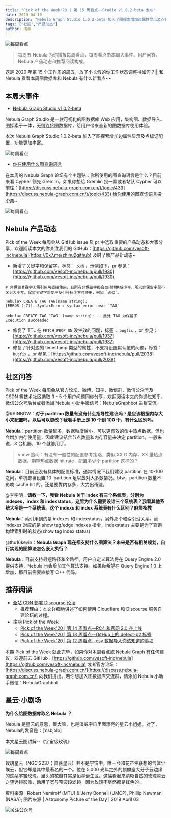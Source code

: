 ```yaml
---
title: "Pick of the Week'20 | 第 15 周看点--Studio v1.0.2-beta 发布"
date: 2020-04-10
description: "Nebula Graph Studio 1.0.2-beta 加入了图探索增加边属性显示及点标记配置，功能更丰富，此外，社区小伙伴对 partition 数量和使用的图查询语言有自己的小看法。"
tags: ["社区","产品动态"]
author: 清蒸
---
```


![每周看点](https://www-cdn.nebula-graph.com.cn/nebula-blog/PotW.png)

> 每周五 Nebula 为你播报每周看点，每周看点由本周大事件、用户问答、Nebula 产品动态和推荐阅读构成。

这是 2020 年第 15 个工作周的周五，放了小长假的你工作状态调整得如何？🌝 和 Nebula 看看本周图数据库和 Nebula 有什么新看点~~

## 本周大事件

- [Nebula Graph Studio v1.0.2-beta](https://github.com/vesoft-inc/nebula-web-docker)

Nebula Graph Studio 是一款可视化的图数据库 Web 应用，集构图、数据导入、图探索于一体，无缝连接图数据库，给用户带来全新的图数据库使用体验。

本次 Nebula Graph Studio 1.0.2-beta 加入了图探索增加边属性显示及点标记配置，功能更加丰富。

![每周看点](https://www-cdn.nebula-graph.com.cn/nebula-blog/PotW201501.png)

- [你在使用什么图查询语言](https://discuss.nebula-graph.com.cn/t/topic/433)

在本周的 Nebula Graph 论坛有个主题贴：你所使用的图查询语言是什么？目前来看 Cypher 领先 Gremlin，如果你想给 Gremlin 投一票或者站队 Cypher 可以前往：[https://discuss.nebula-graph.com.cn/t/topic/433](https://discuss.nebula-graph.com.cn/t/topic/433) 给你使用的图查询语言投个票~

![每周看点](https://www-cdn.nebula-graph.com.cn/nebula-blog/PotW201502.png)

## Nebula 产品动态

Pick of the Week 每周会从 GitHub issue 及 pr 中选取重要的产品动态和大家分享，欢迎阅读本文的你关注我们的 GitHub：[https://github.com/vesoft-inc/nebula](https://0x7.me/zhihu2github) 及时了解产品新动态~<br />

- 新增了关键字和保留字，标签： `文档` ，示例如下，pr 参见：[https://github.com/vesoft-inc/nebula/pull/1930](https://github.com/vesoft-inc/nebula/pull/1930)
```
# 非保留关键字无需引用可直接使用，且所有非保留字都会自动转换成小写，所以非保留字是不区分大小写。保留关键字需使用反引号标注方可使用，例如 `AND`。

nebula> CREATE TAG TAG(name string);
[ERROR (-7)]: SyntaxError: syntax error near `TAG'

nebula> CREATE TAG `TAG` (name string); -- 此处 TAG 为保留字
Execution succeeded
```

- 修复了 TTL 在 `FETCH PROP ON` 没生效的问题，标签： `bugfix` ，pr 参见：[https://github.com/vesoft-inc/nebula/pull/1937](https://github.com/vesoft-inc/nebula/pull/1937)
- 修复了针对边的 timestamp 类型的属性，不支持设置默认值的问题，标签： `bugfix` ，pr 参见：[https://github.com/vesoft-inc/nebula/pull/2038](https://github.com/vesoft-inc/nebula/pull/2038)

## 社区问答

Pick of the Week 每周会从官方论坛、微博、知乎、微信群、微信公众号及 CSDN 等技术社区选取 3 - 5 个用户问题同你分享，欢迎阅读本文的你通过知乎、微信公众号后台或者添加 Nebula 小助手微信号：NebulaGraphbot 进群交流。<br />

@RAINBOW：**对于 partition 数量有没有什么指导性建议吗？是应该根据内存大小来配置吗，以后可以更改？我看手册上是 10 个到 100 个，有什么区别吗。**

**Nebula**：partition 数量越多，数据粒度越小，可以更有效的命中热点数据。但也会增加内存使用量，因此建议结合节点数量和内存容量来决定 partition。一般来说，3 台机器，10 个就够用了。

> vnnw 追问：有没有一般性的配置参考策略，类似 XX G 内存，XX 量热点数据，期望热点数据 hit rate，配置多少个 partition 这样的？

**Nebula**：目前还没有具体的配置标准，通常情况下我们建议 partition 在 10-100 之间，单机部署设置 10  partition 足以应对大多数情况。btw，partition 数量不影响 cache hit 的。还是要靠内存多，大力出奇迹。<br />

@李宇明：**请教一下，我看 Nebula 关于 index 有三个系统表，分别为 indexes，index 和 indexstatus，这里为什么需要设计三个系统表？我看其他系统大多是一个系统表。这个 indexs 和 index 系统表有什么区别？麻烦指教**<br />

**Nebula**：索引用到的是 indexes 和 indexstatus，另外那个和索引没关系。而 indexes 对应的是 show tag/edge indexes 指令，indexstatus 主要是为了查询构建索引时的状态(show tag index status)<br />

@thu16kevin：**Nebula Graph 现在都支持什么图算法？未来是否有相关规划，自行实现的图算法怎么嵌入执行？**

**Nebula**：目前支持最短路径和全路径。用户自定义算法将在 Query Engine 2.0 提供支持，Nebula 也会增加其他算法支持。如果你希望在 Query Engine 1.0 上增加，那目前需要直接写 C++ 代码。

## 推荐阅读

- [全站 CDN 部署 Discourse 论坛](https://nebula-graph.io/cn/posts/self-host-discourse-forum-with-global-cdn/)
  - 推荐理由：本文详细地讲述了如何使用 Cloudflare 和 Discourse 服务自建论坛的过程。
- 往期 Pick of the Week
  - [Pick of the Week'20 | 第 14 周看点--RC4 和官网 2.0 齐上线](https://nebula-graph.io/cn/posts/nebula-graph-weekly-pickup-2020-04-03/)
  - [Pick of the Week'20 | 第 13 周看点--GitHub上的 defect-p2 标签](https://nebula-graph.io/cn/posts/nebula-graph-weekly-pickup-2020-03-27/)
  - [Pick of the Week'20 | 第 12 周看点--csv 数据导入你该知道的事项](https://nebula-graph.io/cn/posts/nebula-graph-weekly-pickup-2020-03-20/)

本期 Pick of the Week 就此完毕，如果你对本周看点或 Nebula Graph 有任何建议，欢迎前去 GitHub：[https://github.com/vesoft-inc/nebula](https://github.com/vesoft-inc/nebula) 或者官方论坛：[https://discuss.nebula-graph.com.cn/](https://discuss.nebula-graph.com.cn/) 向我们提出。若你想加入图数据库交流群，请添加 Nebula 小助手微信：NebulaGraphbot 

## 星云·小剧场

**为什么给图数据库取名 Nebula ？**

Nebula 是星云的意思，很大嘛，也是漫威宇宙里面漂亮的星云小姐姐。对了，Nebula的发音是：[ˈnɛbjələ]

本文星云图讲解--《宇宙级玫瑰》

![每周看点](https://www-cdn.nebula-graph.com.cn/nebula-blog/PotW2015Nebula.png)


玫瑰星云（NGC 2237；蔷薇星云）并不是宇宙中，唯一会和花产生联想的气体尘埃云，但它却是其中最著名的一个。位在 5,000 光年之外的麒麟座大分子云边缘的这朵宇宙玫瑰，里头的花瓣其实是恒星诞生区。这幅看起来清晰自然的玫瑰星云之望远镜影像，动用了宽与窄波段滤镜，因为玫瑰不尽然都是红色的。

资料来源 | Robert Nemiroff (MTU) & Jerry Bonnell (UMCP), Phillip Newman (NASA);
图片来源 | Astronomy Picture of the Day | 2019 April 03


![关注公众号](https://www-cdn.nebula-graph.com.cn/nebula-blog/WeChatOffical.png)
